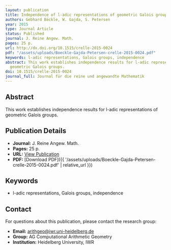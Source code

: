 ```yaml
---
layout: publication
title: Independence of l-adic representations of geometric Galois groups
authors: Gebhard Böckle, W. Gajda, S. Petersen
year: 2015
type: Journal Article
status: Published
journal: J. Reine Angew. Math.
pages: 25 p.
url: http://dx.doi.org/10.1515/crelle-2015-0024
pdf: "/assets/uploads/Boeckle-Gajda-Petersen-crelle-2015-0024.pdf"
keywords: l-adic representations, Galois groups, independence
abstract: This work establishes independence results for l-adic representations of
  geometric Galois groups.
doi: 10.1515/crelle-2015-0024
journal_full: Journal für die reine und angewandte Mathematik
---
```

## Abstract

This work establishes independence results for l-adic representations of geometric Galois groups.

## Publication Details

- **Journal:** J. Reine Angew. Math.
- **Pages:** 25 p.
- **URL:** [View Publication](http://dx.doi.org/10.1515/crelle-2015-0024)
- **PDF:** [Download PDF]({{ \'/assets/uploads/Boeckle-Gajda-Petersen-crelle-2015-0024.pdf\' | relative_url }})

## Keywords

- l-adic representations, Galois groups, independence


## Contact

For questions about this publication, please contact the research group:
- **Email:** arithgeo@iwr.uni-heidelberg.de
- **Group:** AG Computational Arithmetic Geometry
- **Institution:** Heidelberg University, IWR
